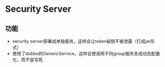 # Security Server

## 功能

* security server部署成单独服务，这样会让token秘钥不被泄露（打成jar形式）
* 使用了dubbo的GenericService，这样会使调用不同group服务变成动态配置化，而不是写死
